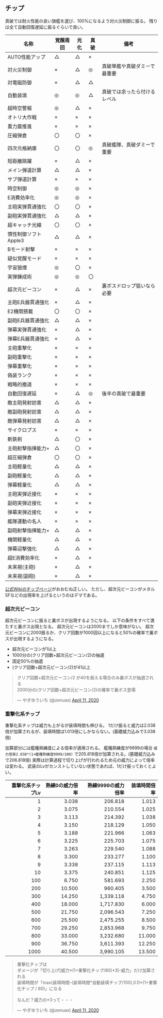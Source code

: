 ## チップ

真破では耐火性能の良い旗艦を選び、100%になるよう対火災制御に振る。
残りは全て自動回復遅延に振るぐらいで良い。

| 名称                 | 覚醒周回 | 光化 | 真破 | 備考                         |
|----------------------|----------|------|------|------------------------------|
| AUTO性能アップ       | △       | △   | ×   |                              |
| 対火災制御           | ×       | △   | ◎   | 真破単艦や真破ダミーで最重要 |
| 対電磁防御           | ×       | △   | △   |                              |
| 自動装填             | ◎       | ◎   | △   | 真破では余ったら付けるレベル |
| 超時空警報           | ◎       | △   | ×   |                              |
| オトリ大作戦         | ×       | ×   | ×   |                              |
| 重力震推進           | ×       | ×   | ×   |                              |
| 圧縮弾倉             | 〇       | 〇   | ×   |                              |
| 四次元格納庫         | 〇       | 〇   | ◎   | 真破艦隊、真破ダミーで重要   |
| 短距離跳躍           | ×       | △   | ×   |                              |
| メイン弾道計算       | △       | △   | ×   |                              |
| サブ弾道計算         | ×       | ×   | ×   |                              |
| 時空制御             | ◎       | ◎   | ×   |                              |
| E消費効率化          | ◎       | ◎   | ×   |                              |
| 主砲実弾貫通強化     | 〇       | 〇   | ×   |                              |
| 副砲実弾貫通強化     | △       | △   | ×   |                              |
| 超キャッチ光線       | 〇       | 〇   | ×   |                              |
| 慣性制御ソフトApple3 | △       | △   | ×   |                              |
| Bモード射撃          | ×       | ×   | ×   |                              |
| 疑似覚醒モード       | ×       | ×   | ×   |                              |
| 宇宙狼煙             | ◎       | 〇   | ×   |                              |
| 実弾錬成術           | ◎       | ◎   | 〇   |                              |
| 超次元ビーコン       | ×       | △   | ×   | 裏ボスドロップ狙いなら必要   |
| 主砲E兵器貫通強化    | ×       | △   | ×   |                              |
| E2機関搭載           | 〇       | 〇   | ×   |                              |
| 副砲E兵器貫通強化    | △       | △   | ×   |                              |
| 弾幕実弾貫通強化     | ×       | △   | ×   |                              |
| 弾幕E兵器貫通強化    | ×       | △   | ×   |                              |
| 主砲重撃化           | ×       | ×   | ×   |                              |
| 副砲重撃化           | ×       | ×   | ×   |                              |
| 弾幕重撃化           | ×       | ×   | ×   |                              |
| 偽装ランク           | ×       | ×   | ×   |                              |
| 戦略的撤退           | ×       | ×   | ×   |                              |
| 自動回復遅延         | ×       | △   | ◎   | 後半の真破で最重要           |
| 敵主砲発射妨害       | △       | △   | ×   |                              |
| 敵副砲発射妨害       | △       | △   | ×   |                              |
| 敵弾幕発射妨害       | △       | △   | ×   |                              |
| サイクロプス         | ×       | ×   | ×   |                              |
| 斬鉄剣               | △       | 〇   | ×   |                              |
| 主砲射撃指揮能力+    | △       | 〇   | ×   |                              |
| 超圧縮弾倉           | 〇       | 〇   | ×   |                              |
| 主砲軽量化           | △       | △   | ×   |                              |
| 副砲軽量化           | △       | △   | ×   |                              |
| 弾幕軽量化           | △       | △   | ×   |                              |
| 主砲実弾近接化       | ×       | ×   | ×   |                              |
| 副砲実弾近接化       | ×       | ×   | ×   |                              |
| 弾幕実弾近接化       | ×       | ×   | ×   |                              |
| 艦隊運動の名人       | ×       | ×   | ×   |                              |
| 副砲射撃指揮能力+    | △       | △   | ×   |                              |
| 機関軽量化           | △       | △   | ×   |                              |
| 弾幕迎撃強化         | △       | △   | ×   |                              |
| 超E消費効率化        | ×       | △   | ×   |                              |
| 未来視(主砲)         | ×       | △   | ×   |                              |
| 未来視(副砲)         | ×       | △   | ×   |                              |

[公式Wikiのチップページ](https://seesaawiki.jp/spacebattleshipstory/d/%a5%c1%a5%c3%a5%d7)がおおむね正しい。
ただし、超次元ビーコンがメタルSFなどの出現率を上げるというのはデマである。


### 超次元ビーコン

超次元ビーコンに振ると裏ボスが出現するようになる。
以下の条件をすべて満たすと裏ボス出現となる。
超次元ビーコンは2000までしか意味がない。
超次元ビーコンに2000振るか、クリア回数が1000回以上になると50%の確率で裏ボスが出現するようになる。

* 超次元ビーコンが1以上
* 1000分の(クリア回数+超次元ビーコン/2)の抽選
* 固定50%の抽選
* (クリア回数+超次元ビーコン/2)が41以上

<blockquote class="twitter-tweet"><p lang="ja" dir="ltr">クリア回数+超次元ビーコン/2 が40を超える場合のみ裏ボスが抽選される<br>2000分の(クリア回数+超次元ビーコン/2)の確率で裏ボス登場</p>&mdash; やぎゆういち (@zenuas) <a href="https://twitter.com/zenuas/status/1249009047916793859?ref_src=twsrc%5Etfw">April 11, 2020</a></blockquote> <script async src="https://platform.twitter.com/widgets.js" charset="utf-8"></script>


### 重撃化系チップ

重撃化系チップは威力も上がるが装填時間も伸びる。
1だけ振ると威力は2.038倍が加算されるが、装填時間は1.013倍にしかならない。(基礎威力込みで3.038倍)

加算部分には艦種熟練度による倍率が適用される。
艦種熟練度が9999の場合 `威力倍率2.038*(1+艦種熟練度9999/100)` で205.818倍が加算される。(基礎威力込みで206.818倍)
実際は計算過程で切り上げが行われるため元の威力によって倍率は変わる。
武装のLvがカンストしていない状態であれば、1だけ振っておくとよい。

| 重撃化系チップLv | 熟練0の威力倍率 | 熟練9999の威力倍率 | 装填時間倍率 |
|-----------------:|----------------:|-------------------:|-------------:|
|                1 |           3.038 |            206.818 |        1.013 |
|                2 |           3.075 |            210.554 |        1.025 |
|                3 |           3.113 |            214.392 |        1.038 |
|                4 |           3.150 |            218.129 |        1.050 |
|                5 |           3.188 |            221.966 |        1.063 |
|                6 |           3.225 |            225.703 |        1.075 |
|                7 |           3.263 |            229.540 |        1.088 |
|                8 |           3.300 |            233.277 |        1.100 |
|                9 |           3.338 |            237.115 |        1.113 |
|               10 |           3.375 |            240.851 |        1.125 |
|              100 |           6.750 |            581.693 |        2.250 |
|              200 |          10.500 |            960.405 |        3.500 |
|              300 |          14.250 |          1,339.118 |        4.750 |
|              400 |          18.000 |          1,717.830 |        6.000 |
|              500 |          21.750 |          2,096.543 |        7.250 |
|              600 |          25.500 |          2,475.255 |        8.500 |
|              700 |          29.250 |          2,853.968 |        9.750 |
|              800 |          33.000 |          3,232.680 |       11.000 |
|              900 |          36.750 |          3,611.393 |       12.250 |
|             1000 |          40.500 |          3,990.105 |       13.500 |

<blockquote class="twitter-tweet"><p lang="ja" dir="ltr">重撃化チップは<br>ダメージが「切り上げ[威力*(1+重撃化チップ/80)*3]-威力」だけ加算される<br>装填時間が「max(装填時間-(装填時間*自動装填チップ/100),0.1)*(1+重撃化チップ / 80)」になる<br><br>なんだ？威力の*3って・・・</p>&mdash; やぎゆういち (@zenuas) <a href="https://twitter.com/zenuas/status/1248872164041707525?ref_src=twsrc%5Etfw">April 11, 2020</a></blockquote> <script async src="https://platform.twitter.com/widgets.js" charset="utf-8"></script>

